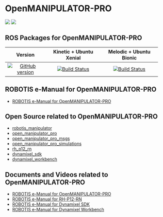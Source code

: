 # OpenMANIPULATOR-PRO
<img src="https://github.com/ROBOTIS-GIT/emanual/blob/master/assets/images/platform/openmanipulator_pro/logo.png">
<img src="https://github.com/ROBOTIS-GIT/emanual/blob/master/assets/images/platform/openmanipulator_pro/product_img.resized.png">

## ROS Packages for OpenMANIPULATOR-PRO

|Version|Kinetic + Ubuntu Xenial|Melodic + Ubuntu Bionic|
|:---:|:---:|:---:|
|[![GitHub version](https://badge.fury.io/gh/ROBOTIS-GIT%2Fopen_manipulator_pro.svg)](https://badge.fury.io/gh/ROBOTIS-GIT%2Fopen_manipulator_pro)|[![Build Status](https://travis-ci.org/ROBOTIS-GIT/open_manipulator_pro.svg?branch=kinetic-devel)](https://travis-ci.org/ROBOTIS-GIT/open_manipulator_pro)|[![Build Status](https://travis-ci.org/ROBOTIS-GIT/open_manipulator_pro.svg?branch=melodic-devel)](https://travis-ci.org/ROBOTIS-GIT/open_manipulator_pro)|

## ROBOTIS e-Manual for OpenMANIPULATOR-PRO
- [ROBOTIS e-Manual for OpenMANIPULATOR-PRO](http://emanual.robotis.com/docs/en/platform/openmanipulator_pro/overview/)

## Open Source related to OpenMANIPULATOR-PRO
- [robotis_manipulator](https://github.com/ROBOTIS-GIT/robotis_manipulator)
- [open_manipulator_pro](https://github.com/ROBOTIS-GIT/open_manipulator_pro)
- [open_manipulator_pro_msgs](https://github.com/ROBOTIS-GIT/open_manipulator_pro_msgs)
- [open_manipulator_pro_simulations](https://github.com/ROBOTIS-GIT/open_manipulator_pro_simulations)
- [rh_p12_rn](https://github.com/ROBOTIS-GIT/RH-P12-RN)
- [dynamixel_sdk](https://github.com/ROBOTIS-GIT/DynamixelSDK)
- [dynamixel_workbench](https://github.com/ROBOTIS-GIT/dynamixel-workbench)

## Documents and Videos related to OpenMANIPULATOR-PRO
- [ROBOTIS e-Manual for OpenMANIPULATOR-PRO](http://emanual.robotis.com/docs/en/platform/open_manipulator_pro/overview/)
- [ROBOTIS e-Manual for RH-P12-RN](http://emanual.robotis.com/docs/en/platform/rh_p12_rn/)
- [ROBOTIS e-Manual for Dynamixel SDK](http://emanual.robotis.com/docs/en/software/dynamixel/dynamixel_sdk/overview/)
- [ROBOTIS e-Manual for Dynamixel Workbench](http://emanual.robotis.com/docs/en/software/dynamixel/dynamixel_workbench/)
